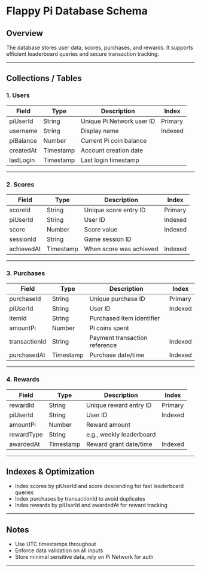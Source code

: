 # Flappy Pi Database Schema

## Overview

The database stores user data, scores, purchases, and rewards. It supports efficient leaderboard queries and secure transaction tracking.

---

## Collections / Tables

### 1. Users

| Field     | Type      | Description               | Index   |
| --------- | --------- | ------------------------- | ------- |
| piUserId  | String    | Unique Pi Network user ID | Primary |
| username  | String    | Display name              | Indexed |
| piBalance | Number    | Current Pi coin balance   |         |
| createdAt | Timestamp | Account creation date     |         |
| lastLogin | Timestamp | Last login timestamp      |         |

---

### 2. Scores

| Field      | Type      | Description             | Index   |
| ---------- | --------- | ----------------------- | ------- |
| scoreId    | String    | Unique score entry ID   | Primary |
| piUserId   | String    | User ID                 | Indexed |
| score      | Number    | Score value             | Indexed |
| sessionId  | String    | Game session ID         |         |
| achievedAt | Timestamp | When score was achieved | Indexed |

---

### 3. Purchases

| Field         | Type      | Description                   | Index   |
| ------------- | --------- | ----------------------------- | ------- |
| purchaseId    | String    | Unique purchase ID            | Primary |
| piUserId      | String    | User ID                       | Indexed |
| itemId        | String    | Purchased item identifier     |         |
| amountPi      | Number    | Pi coins spent                |         |
| transactionId | String    | Payment transaction reference | Indexed |
| purchasedAt   | Timestamp | Purchase date/time            | Indexed |

---

### 4. Rewards

| Field      | Type      | Description              | Index   |
| ---------- | --------- | ------------------------ | ------- |
| rewardId   | String    | Unique reward entry ID   | Primary |
| piUserId   | String    | User ID                  | Indexed |
| amountPi   | Number    | Reward amount            |         |
| rewardType | String    | e.g., weekly leaderboard |         |
| awardedAt  | Timestamp | Reward grant date/time   | Indexed |

---

## Indexes & Optimization

* Index scores by piUserId and score descending for fast leaderboard queries
* Index purchases by transactionId to avoid duplicates
* Index rewards by piUserId and awardedAt for reward tracking

---

## Notes

* Use UTC timestamps throughout
* Enforce data validation on all inputs
* Store minimal sensitive data, rely on Pi Network for auth

---

